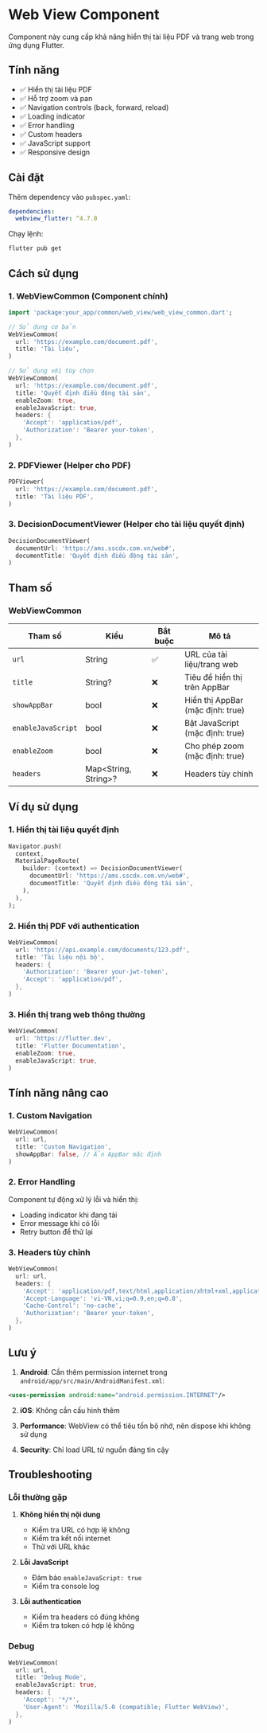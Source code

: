 # Web View Component

Component này cung cấp khả năng hiển thị tài liệu PDF và trang web trong ứng dụng Flutter.

## Tính năng

- ✅ Hiển thị tài liệu PDF
- ✅ Hỗ trợ zoom và pan
- ✅ Navigation controls (back, forward, reload)
- ✅ Loading indicator
- ✅ Error handling
- ✅ Custom headers
- ✅ JavaScript support
- ✅ Responsive design

## Cài đặt

Thêm dependency vào `pubspec.yaml`:

```yaml
dependencies:
  webview_flutter: ^4.7.0
```

Chạy lệnh:
```bash
flutter pub get
```

## Cách sử dụng

### 1. WebViewCommon (Component chính)

```dart
import 'package:your_app/common/web_view/web_view_common.dart';

// Sử dụng cơ bản
WebViewCommon(
  url: 'https://example.com/document.pdf',
  title: 'Tài liệu',
)

// Sử dụng với tùy chọn
WebViewCommon(
  url: 'https://example.com/document.pdf',
  title: 'Quyết định điều động tài sản',
  enableZoom: true,
  enableJavaScript: true,
  headers: {
    'Accept': 'application/pdf',
    'Authorization': 'Bearer your-token',
  },
)
```

### 2. PDFViewer (Helper cho PDF)

```dart
PDFViewer(
  url: 'https://example.com/document.pdf',
  title: 'Tài liệu PDF',
)
```

### 3. DecisionDocumentViewer (Helper cho tài liệu quyết định)

```dart
DecisionDocumentViewer(
  documentUrl: 'https://ams.sscdx.com.vn/web#',
  documentTitle: 'Quyết định điều động tài sản',
)
```

## Tham số

### WebViewCommon

| Tham số | Kiểu | Bắt buộc | Mô tả |
|---------|------|----------|-------|
| `url` | String | ✅ | URL của tài liệu/trang web |
| `title` | String? | ❌ | Tiêu đề hiển thị trên AppBar |
| `showAppBar` | bool | ❌ | Hiển thị AppBar (mặc định: true) |
| `enableJavaScript` | bool | ❌ | Bật JavaScript (mặc định: true) |
| `enableZoom` | bool | ❌ | Cho phép zoom (mặc định: true) |
| `headers` | Map<String, String>? | ❌ | Headers tùy chỉnh |

## Ví dụ sử dụng

### 1. Hiển thị tài liệu quyết định

```dart
Navigator.push(
  context,
  MaterialPageRoute(
    builder: (context) => DecisionDocumentViewer(
      documentUrl: 'https://ams.sscdx.com.vn/web#',
      documentTitle: 'Quyết định điều động tài sản',
    ),
  ),
);
```

### 2. Hiển thị PDF với authentication

```dart
WebViewCommon(
  url: 'https://api.example.com/documents/123.pdf',
  title: 'Tài liệu nội bộ',
  headers: {
    'Authorization': 'Bearer your-jwt-token',
    'Accept': 'application/pdf',
  },
)
```

### 3. Hiển thị trang web thông thường

```dart
WebViewCommon(
  url: 'https://flutter.dev',
  title: 'Flutter Documentation',
  enableZoom: true,
  enableJavaScript: true,
)
```

## Tính năng nâng cao

### 1. Custom Navigation

```dart
WebViewCommon(
  url: url,
  title: 'Custom Navigation',
  showAppBar: false, // Ẩn AppBar mặc định
)
```

### 2. Error Handling

Component tự động xử lý lỗi và hiển thị:
- Loading indicator khi đang tải
- Error message khi có lỗi
- Retry button để thử lại

### 3. Headers tùy chỉnh

```dart
WebViewCommon(
  url: url,
  headers: {
    'Accept': 'application/pdf,text/html,application/xhtml+xml,application/xml;q=0.9,*/*;q=0.8',
    'Accept-Language': 'vi-VN,vi;q=0.9,en;q=0.8',
    'Cache-Control': 'no-cache',
    'Authorization': 'Bearer your-token',
  },
)
```

## Lưu ý

1. **Android**: Cần thêm permission internet trong `android/app/src/main/AndroidManifest.xml`:
```xml
<uses-permission android:name="android.permission.INTERNET"/>
```

2. **iOS**: Không cần cấu hình thêm

3. **Performance**: WebView có thể tiêu tốn bộ nhớ, nên dispose khi không sử dụng

4. **Security**: Chỉ load URL từ nguồn đáng tin cậy

## Troubleshooting

### Lỗi thường gặp

1. **Không hiển thị nội dung**
   - Kiểm tra URL có hợp lệ không
   - Kiểm tra kết nối internet
   - Thử với URL khác

2. **Lỗi JavaScript**
   - Đảm bảo `enableJavaScript: true`
   - Kiểm tra console log

3. **Lỗi authentication**
   - Kiểm tra headers có đúng không
   - Kiểm tra token có hợp lệ không

### Debug

```dart
WebViewCommon(
  url: url,
  title: 'Debug Mode',
  enableJavaScript: true,
  headers: {
    'Accept': '*/*',
    'User-Agent': 'Mozilla/5.0 (compatible; Flutter WebView)',
  },
)
``` 